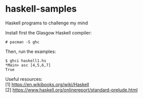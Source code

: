 # haskell-samples
Haskell programs to challenge my mind

Install first the Glasgow Haskell compiler:
```
# pacman -S ghc
```
Then, run the examples:
```
$ ghci haskell1.hs
*Main> asc [4,5,6,7]
True
```

Useful resources:  
[1] https://en.wikibooks.org/wiki/Haskell  
[2] https://www.haskell.org/onlinereport/standard-prelude.html
